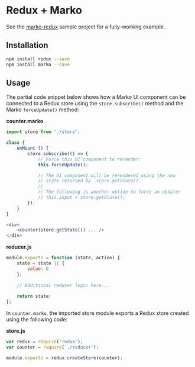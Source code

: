# Redux + Marko

See the [marko-redux](https://github.com/marko-js-samples/marko-redux) sample
project for a fully-working example.

## Installation

```bash
npm install redux --save
npm install marko --save
```

## Usage

The partial code snippet below shows how a Marko UI component can be connected 
to a Redux store using the `store.subscribe()` method and the Marko `forceUpdate()`
method:

**counter.marko**
```javascript
import store from './store';

class {
    onMount () {
        store.subscribe(() => {
            // Force this UI component to rerender:
            this.forceUpdate();

            // The UI component will be rerendered using the new
            // state returned by `store.getState()`
            //
            // The following is another option to force an update:
            // this.input = store.getState();
        });
    }
}

<div>
    <counter(store.getState()) ... />
</div>
```

**reducer.js**
```js
module.exports = function (state, action) {
    state = state || {
        value: 0
    };
    
    // Additional reducer logic here...
    
    return state;
};
```

In `counter.marko`, the imported store module exports a Redux store created 
using the following code:

**store.js**
```javascript
var redux = require('redux');
var counter = require('./reducer');

module.exports = redux.createStore(counter);
```
